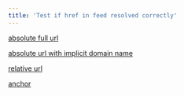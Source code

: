 ```yaml
---
title: 'Test if href in feed resolved correctly'
---
```


[absolute full url](https://github.com/facebook/docusaurus)

[absolute url with implicit domain name](/tests/blog/2023/07/19/b)

[relative url](2023-07-19-b.mdx)

[anchor](#title)

